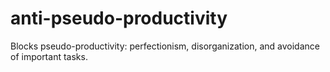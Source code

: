 # anti-pseudo-productivity
Blocks pseudo-productivity: perfectionism, disorganization, and avoidance of important tasks.

